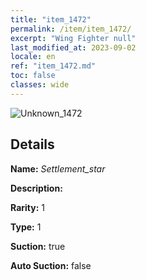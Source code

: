 ```yaml
---
title: "item_1472"
permalink: /item/item_1472/
excerpt: "Wing Fighter null"
last_modified_at: 2023-09-02
locale: en
ref: "item_1472.md"
toc: false
classes: wide
---
```



 ![Unknown_1472](/images/item/Settlement_star_p.png)



## Details

 **Name:** *Settlement_star* 

 **Description:** 

 **Rarity:** 1 

 **Type:** 1 

 **Suction:** true 

 **Auto Suction:** false 


